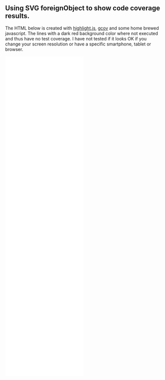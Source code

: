 Using SVG foreignObject to show code coverage results.
------------------------------------------------------

The HTML below is created with [highlight.js](https://highlightjs.org/), [gcov](https://en.wikipedia.org/wiki/Gcov) and some home brewed javascript.
The lines with a dark red background color where not executed and thus have no test coverage.
I have not tested if it looks OK if you change your screen resolution or have a specific smartphone, tablet or browser.

![](config.cpp.svg)
